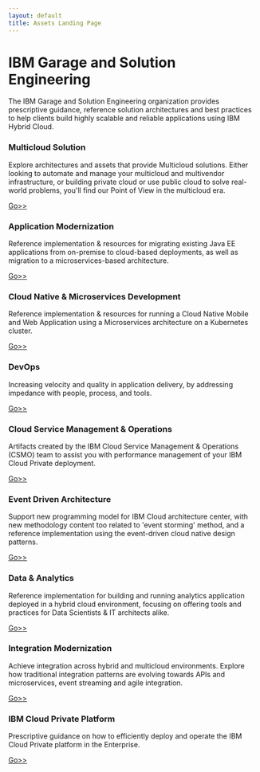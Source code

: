 ```yaml
---
layout: default
title: Assets Landing Page
---
```


# IBM Garage and Solution Engineering

The IBM Garage and Solution Engineering organization provides prescriptive guidance, reference solution architectures and best practices to help clients build highly scalable and reliable applications using IBM Hybrid Cloud.

### Multicloud Solution

Explore architectures and assets that provide Multicloud solutions. Either looking to automate and manage your multicloud and multivendor infrastructure, or building private cloud or use public cloud to solve real-world problems, you'll find our Point of View in the multicloud era.

[Go>>](deliverables/multicloud-solution.html)

### Application Modernization

Reference implementation & resources for migrating existing Java EE applications from on-premise to cloud-based deployments, as well as migration to a microservices-based architecture.

[Go>>](deliverables/application-modernization.html)

### Cloud Native &amp; Microservices Development

Reference implementation & resources for running a Cloud Native Mobile and Web Application using a Microservices architecture on a Kubernetes cluster.

[Go>>](deliverables/cloud-native.html)

### DevOps

Increasing velocity and quality in application delivery, by addressing impedance with people, process, and tools.

[Go>>](deliverables/devops.html)

### Cloud Service Management & Operations

Artifacts created by the IBM Cloud Service Management & Operations (CSMO) team to assist you with performance management of your IBM Cloud Private deployment.

[Go>>](deliverables/csmo.html)

### Event Driven Architecture
Support new programming model for IBM Cloud architecture center, with new methodology content too related to 'event storming' method, and a reference implementation using the event-driven cloud native design patterns.

[Go>>](deliverables/eda.html)

### Data & Analytics

Reference implementation for building and running analytics application deployed in a hybrid cloud environment, focusing on offering tools and practices for Data Scientists & IT architects alike.

[Go>>](deliverables/data-and-analytics.html)

### Integration Modernization

Achieve integration across hybrid and multicloud environments.  Explore how traditional integration patterns are evolving towards APIs and microservices, event streaming and agile integration.

[Go>>](deliverables/integration.html)

### IBM Cloud Private Platform

Prescriptive guidance on how to efficiently deploy and operate the IBM Cloud Private platform in the Enterprise.

[Go>>](deliverables/ibm-cloud-private-platform.html)


<!--
## [](#sessions)Conference Sessions

Attending [InterConnect 2017](https://www.ibm.com/cloud-computing/us/en/interconnect/)?  Want more information on Cloud Architecture?

You're in luck!  The majority of CASE-related sessions and appearances are available on this page, with access to the rest of the conference agenda.

**[Check out the CASE experience at InterConnect 2017](sessions.html)**

## [](#code)Reference Architectures

It's the core of what CASE is all about, building reference architectures and exemplar applications to help our clients solve real-world problems.

**[Check out the currently available CASE Reference Architectures](code.html)**

## [](#resources)Additional Resources

Do you love whitepapers?  Are you more of a video demo person?  Well, don't miss the CASE Additional Resources page

**[Dive into the deep end with additional Cloud Architecture resources](resources.html)**
-->
